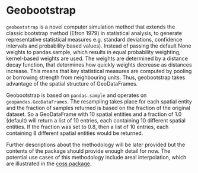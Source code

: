 # Geobootstrap
`geobootstrap` is a novel computer simulation method that extends the classic bootstrap method (Efron 1979) in statistical analysis, to generate representative statistical measures e.g. standard deviations, confidence intervals and probability based values).
Instead of passing the default None weights to pandas.sample, which results in equal probability weighting, kernel-based weights are used.
The weights are determined by a distance decay function, that determines how quickly weights decrease as distances increase.
This means that key statistical measures are computed by pooling or borrowing strength from neighbouring units.
Thus, geobootstrap takes advantage of the spatial structure of GeoDataFrames.

Geobootstrap is based on `pandas.sample` and operates on `geopandas.GeoDataFrames`.
The resampling takes place for each spatial entity and the fraction of samples returned is based on the fraction of the original dataset.
So a GeoDataFrame with 10 spatial entities and a fraction of 1.0 (default) will return a list of 10 entries, each containing 10 different spatial entities.
If the fraction was set to 0.8, then a list of 10 entries, each containing 8 different spatial entities would be returned.

Further descriptions about the methodology will be later provided but the contents of the package should provide enough detail for now.
The potential use cases of this methodology include areal interpolation, which are illustrated in the [coss package](https://github.com/tastatham/coss).
